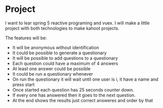 # Project   

I want to lear spring 5 reactive programing and vuex. I will make a little project with both technologies to make kahoot projects.

The features will be:

* It will be anonymous without identification
* It could be possible to generate a questionary
* It will be possible to add questions to a questionary
* Each question could have a maximum of 4 answers
* At least one answer could be possible
* It could be run a questionary whenever
* On run the questionary it will wait until one user is i, it have a name and press start
* Once started each question has 25 seconds counter down.
* If every one has answered then it goes to the next question.
* At the end shows the results just correct answeres and order by that